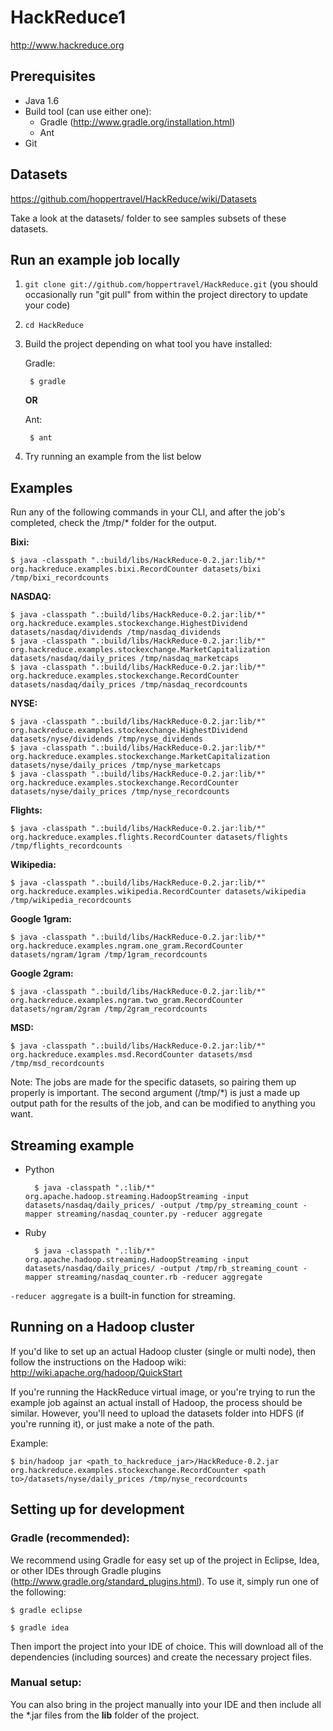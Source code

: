 HackReduce1
==========

http://www.hackreduce.org


Prerequisites
-------------
* Java 1.6
* Build tool (can use either one):
    * Gradle (http://www.gradle.org/installation.html)
    * Ant
* Git


Datasets
--------

https://github.com/hoppertravel/HackReduce/wiki/Datasets

Take a look at the datasets/ folder to see samples subsets of these datasets.


Run an example job locally
--------------------------

1. `git clone git://github.com/hoppertravel/HackReduce.git`
   (you should occasionally run "git pull" from within the project directory to update your code)

2. `cd HackReduce`

3. Build the project depending on what tool you have installed:

    Gradle:

        $ gradle

    **OR**

    Ant:

        $ ant

4. Try running an example from the list below


Examples
--------

Run any of the following commands in your CLI, and after the job's completed, check the /tmp/* folder for the output.

**Bixi:**

    $ java -classpath ".:build/libs/HackReduce-0.2.jar:lib/*" org.hackreduce.examples.bixi.RecordCounter datasets/bixi /tmp/bixi_recordcounts

**NASDAQ:**

    $ java -classpath ".:build/libs/HackReduce-0.2.jar:lib/*" org.hackreduce.examples.stockexchange.HighestDividend datasets/nasdaq/dividends /tmp/nasdaq_dividends
    $ java -classpath ".:build/libs/HackReduce-0.2.jar:lib/*" org.hackreduce.examples.stockexchange.MarketCapitalization datasets/nasdaq/daily_prices /tmp/nasdaq_marketcaps
    $ java -classpath ".:build/libs/HackReduce-0.2.jar:lib/*" org.hackreduce.examples.stockexchange.RecordCounter datasets/nasdaq/daily_prices /tmp/nasdaq_recordcounts

**NYSE:**

    $ java -classpath ".:build/libs/HackReduce-0.2.jar:lib/*" org.hackreduce.examples.stockexchange.HighestDividend datasets/nyse/dividends /tmp/nyse_dividends
    $ java -classpath ".:build/libs/HackReduce-0.2.jar:lib/*" org.hackreduce.examples.stockexchange.MarketCapitalization datasets/nyse/daily_prices /tmp/nyse_marketcaps
    $ java -classpath ".:build/libs/HackReduce-0.2.jar:lib/*" org.hackreduce.examples.stockexchange.RecordCounter datasets/nyse/daily_prices /tmp/nyse_recordcounts

**Flights:**

    $ java -classpath ".:build/libs/HackReduce-0.2.jar:lib/*" org.hackreduce.examples.flights.RecordCounter datasets/flights /tmp/flights_recordcounts

**Wikipedia:**

    $ java -classpath ".:build/libs/HackReduce-0.2.jar:lib/*" org.hackreduce.examples.wikipedia.RecordCounter datasets/wikipedia /tmp/wikipedia_recordcounts

**Google 1gram:**

    $ java -classpath ".:build/libs/HackReduce-0.2.jar:lib/*" org.hackreduce.examples.ngram.one_gram.RecordCounter datasets/ngram/1gram /tmp/1gram_recordcounts

**Google 2gram:**

    $ java -classpath ".:build/libs/HackReduce-0.2.jar:lib/*" org.hackreduce.examples.ngram.two_gram.RecordCounter datasets/ngram/2gram /tmp/2gram_recordcounts

**MSD:**

    $ java -classpath ".:build/libs/HackReduce-0.2.jar:lib/*" org.hackreduce.examples.msd.RecordCounter datasets/msd /tmp/msd_recordcounts

Note: The jobs are made for the specific datasets, so pairing them up properly is important. The second argument (/tmp/*) is just a made up output path for the results of the job, and can be modified to anything you want.


Streaming example
-----------------

* Python

        $ java -classpath ".:lib/*" org.apache.hadoop.streaming.HadoopStreaming -input datasets/nasdaq/daily_prices/ -output /tmp/py_streaming_count -mapper streaming/nasdaq_counter.py -reducer aggregate

* Ruby

        $ java -classpath ".:lib/*" org.apache.hadoop.streaming.HadoopStreaming -input datasets/nasdaq/daily_prices/ -output /tmp/rb_streaming_count -mapper streaming/nasdaq_counter.rb -reducer aggregate

`-reducer aggregate` is a built-in function for streaming.

Running on a Hadoop cluster
---------------------------
If you'd like to set up an actual Hadoop cluster (single or multi node), then follow the instructions on the Hadoop wiki: http://wiki.apache.org/hadoop/QuickStart

If you're running the HackReduce virtual image, or you're trying to run the example job against an actual install of Hadoop, the process should be similar. However, you'll need to upload the datasets folder into HDFS (if you're running it), or just make a note of the path.

Example:

    $ bin/hadoop jar <path_to_hackreduce_jar>/HackReduce-0.2.jar org.hackreduce.examples.stockexchange.RecordCounter <path to>/datasets/nyse/daily_prices /tmp/nyse_recordcounts


Setting up for development
--------------------------

### Gradle (recommended):

We recommend using Gradle for easy set up of the project in Eclipse, Idea, or other IDEs through Gradle plugins (http://www.gradle.org/standard_plugins.html). To use it, simply run one of the following:

    $ gradle eclipse

    $ gradle idea

Then import the project into your IDE of choice. This will download all of the dependencies (including sources) and create the necessary project files.


### Manual setup:

You can also bring in the project manually into your IDE and then include all the *.jar files from the **lib** folder of the project.

